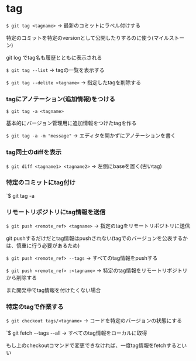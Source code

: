 # tag

`$ git tag <tagname>` -> 最新のコミットにラベル付けする

特定のコミットを特定のversionとして公開したりするのに使う(マイルストーン)

git log でtag名も履歴とともに表示される

`$ git tag --list` -> tagの一覧を表示する

`$ git tag --delite <tagname>` -> 指定したtagを削除する

### tagにアノテーション(追加情報)をつける

`$ git tag -a <tagname>`

基本的にバージョン管理用に追加情報をつけたtagを作る

`$ git tag -a -m "message"` -> エディタを開かずにアノテーションを書く

### tag同士のdiffを表示

`$ git diff <tagname1> <tagname2>` -> 左側にbaseを置く(古いtag)

### 特定のコミットにtag付け

`$ git tag -a <tagname> <commitID> 

### リモートリポジトリにtag情報を送信

`$ git push <remote_ref> <tagname>` -> 指定のtagをリモートリポジトリに送信

git pushするだけだとtag情報はpushされない(tagでのバージョンを公表するかは、慎重に行う必要があるため)

`$ git push <remote_ref> --tags` -> すべてのtag情報をpushする

`$ git push <remote_ref> :<tagname>` -> 特定のtag情報をリモートリポジトリから削除する

また開発中でtag情報を付けたくない場合

### 特定のtagで作業する

`$ git checkout tags/<tagname>` -> コードを特定のバージョンの状態にする

`$ git fetch --tags --all -> すべてのtag情報をローカルに取得

もし上のcheckoutコマンドで変更できなければ、一度tag情報をfetchするといい


